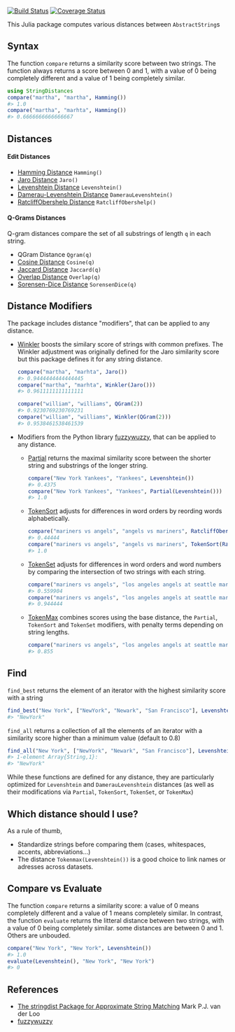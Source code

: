 [![Build Status](https://travis-ci.org/matthieugomez/StringDistances.jl.svg?branch=master)](https://travis-ci.org/matthieugomez/StringDistances.jl)
[![Coverage Status](https://coveralls.io/repos/matthieugomez/StringDistances.jl/badge.svg?branch=master)](https://coveralls.io/r/matthieugomez/StringDistances.jl?branch=master)

This Julia package computes various distances between `AbstractString`s

## Syntax
The function `compare` returns  a similarity score between two strings. The function always returns a score between 0 and 1, with a value of 0 being completely different and a value of 1 being completely similar.


```julia
using StringDistances
compare("martha", "martha", Hamming())
#> 1.0
compare("martha", "marhta", Hamming())
#> 0.6666666666666667
```



## Distances

#### Edit Distances
- [Hamming Distance](https://en.wikipedia.org/wiki/Hamming_distance) `Hamming()`
- [Jaro Distance](https://en.wikipedia.org/wiki/Jaro%E2%80%93Winkler_distance) `Jaro()`
- [Levenshtein Distance](https://en.wikipedia.org/wiki/Levenshtein_distance) `Levenshtein()`
- [Damerau-Levenshtein Distance](https://en.wikipedia.org/wiki/Damerau%E2%80%93Levenshtein_distance) `DamerauLevenshtein()`
- [RatcliffObershelp Distance](https://xlinux.nist.gov/dads/HTML/ratcliffObershelp.html) `RatcliffObershelp()`


#### Q-Grams Distances
Q-gram distances compare the set of all substrings of length `q` in each string.
- QGram Distance `Qgram(q)`
- [Cosine Distance](https://en.wikipedia.org/wiki/Cosine_similarity) `Cosine(q)`
- [Jaccard Distance](https://en.wikipedia.org/wiki/Jaccard_index) `Jaccard(q)`
- [Overlap Distance](https://en.wikipedia.org/wiki/Overlap_coefficient) `Overlap(q)`
- [Sorensen-Dice Distance](https://en.wikipedia.org/wiki/S%C3%B8rensen%E2%80%93Dice_coefficient) `SorensenDice(q)`

## Distance Modifiers
The package includes distance "modifiers", that can be applied to any distance.

- [Winkler](https://en.wikipedia.org/wiki/Jaro%E2%80%93Winkler_distance) boosts the similary score of strings with common prefixes.  The Winkler adjustment was originally defined for the Jaro similarity score but this package defines it for any string distance.

	```julia
	compare("martha", "marhta", Jaro())
	#> 0.9444444444444445
	compare("martha", "marhta", Winkler(Jaro()))
	#> 0.9611111111111111

	compare("william", "williams", QGram(2))
	#> 0.9230769230769231
	compare("william", "williams", Winkler(QGram(2)))
	#> 0.9538461538461539
	```

- Modifiers from the Python library [fuzzywuzzy](http://chairnerd.seatgeek.com/fuzzywuzzy-fuzzy-string-matching-in-python/), that can be applied to any distance.

	- [Partial](http://chairnerd.seatgeek.com/fuzzywuzzy-fuzzy-string-matching-in-python/) returns the maximal similarity score between the shorter string and substrings of the longer string.

		```julia
		compare("New York Yankees", "Yankees", Levenshtein())
		#> 0.4375
		compare("New York Yankees", "Yankees", Partial(Levenshtein()))
		#> 1.0
		```

	- [TokenSort](http://chairnerd.seatgeek.com/fuzzywuzzy-fuzzy-string-matching-in-python/) adjusts for differences in word orders by reording words alphabetically. 

		```julia
		compare("mariners vs angels", "angels vs mariners", RatcliffObershelp())
		#> 0.44444
		compare("mariners vs angels", "angels vs mariners", TokenSort(RatcliffObershelp())
		#> 1.0
		```

	- [TokenSet](http://chairnerd.seatgeek.com/fuzzywuzzy-fuzzy-string-matching-in-python/) adjusts for differences in word orders and word numbers by comparing the intersection of two strings with each string.

		```julia
		compare("mariners vs angels", "los angeles angels at seattle mariners", Jaro())
		#> 0.559904
		compare("mariners vs angels", "los angeles angels at seattle mariners", TokenSet(Jaro()))
		#> 0.944444
		```


	- [TokenMax](http://chairnerd.seatgeek.com/fuzzywuzzy-fuzzy-string-matching-in-python/) combines scores using the base distance, the `Partial`, `TokenSort` and `TokenSet` modifiers, with penalty terms depending on string lengths.

		```julia
		compare("mariners vs angels", "los angeles angels at seattle mariners", TokenMax(RatcliffObershelp()))
		#> 0.855
		```


## Find
`find_best` returns the element of an iterator with the highest similarity score with a string
```julia
find_best("New York", ["NewYork", "Newark", "San Francisco"], Levenshtein())
#> "NewYork"
```

`find_all` returns a collection of all the elements of an iterator with a similarity score higher than a minimum value (default to 0.8)

```julia
find_all("New York", ["NewYork", "Newark", "San Francisco"], Levenshtein(); min_score = 0.8)
#> 1-element Array{String,1}:
#> "NewYork"
```

While these functions are defined for any distance, they are particularly optimized for `Levenshtein` and `DamerauLevenshtein` distances (as well as their modifications via `Partial`, `TokenSort`, `TokenSet`, or `TokenMax`)

## Which distance should I use?

As a rule of thumb, 
- Standardize strings before comparing them (cases, whitespaces, accents, abbreviations...)
- The distance `Tokenmax(Levenshtein())` is a good choice to link names or adresses across datasets.

## Compare vs Evaluate

The function `compare` returns a similarity score: a value of 0 means completely different and a value of 1 means completely similar.
In contrast, the function `evaluate` returns the litteral distance between two strings, with a value of 0 being completely similar. some distances are between 0 and 1. Others are unbouded.

```julia
compare("New York", "New York", Levenshtein())
#> 1.0
evaluate(Levenshtein(), "New York", "New York")
#> 0
```

## References
- [The stringdist Package for Approximate String Matching](https://journal.r-project.org/archive/2014-1/loo.pdf) Mark P.J. van der Loo
- [fuzzywuzzy](http://chairnerd.seatgeek.com/fuzzywuzzy-fuzzy-string-matching-in-python/)


